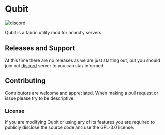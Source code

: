 # Qubit
[![discord](https://img.shields.io/badge/Discord-h8EQyuYTK7-3f5b73)](https://discord.gg/h8EQyuYTK7) 

Qubit is a fabric utility mod for anarchy servers.

## Releases and Support
At this time there are no releases as we are just starting out, but you should join out [discord](https://discord.gg/h8EQyuYTK7) server to you can stay informed.

## Contributing
Contributors are welcome and appreciated. When making a pull request or issue
please try to be descriptive.

### License
If you are modifying Qubit or using any of its features you are required to publicly disclose the source code and use the GPL-3.0 license.